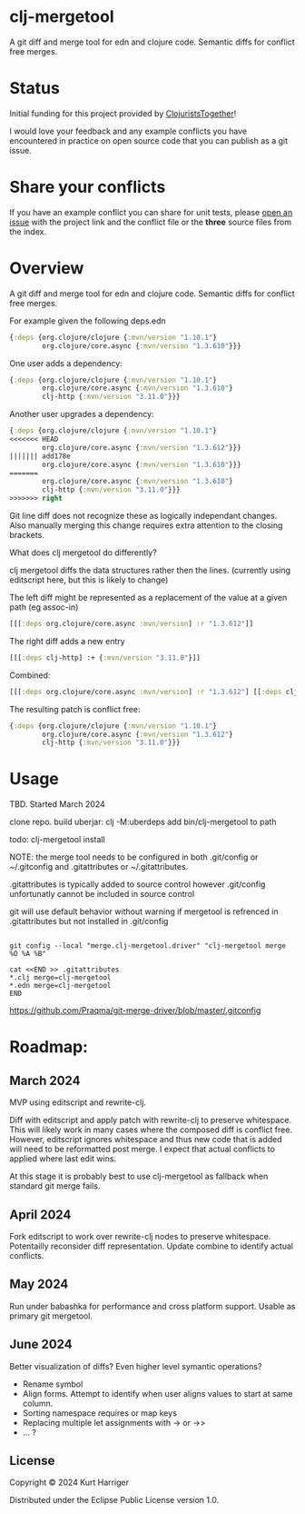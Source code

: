# clj-mergetool

A git diff and merge tool for edn and clojure code. Semantic diffs for conflict free merges.

# Status

Initial funding for this project provided by [ClojuristsTogether](https://www.clojuriststogether.org/)!

I would love your feedback and any example conflicts you have encountered in practice on open source code that you can publish as a git issue.

# Share your conflicts

If you have an example conflict you can share for unit tests, please [open an issue](https://github.com/kurtharriger/clj-mergetool/issues/new) with the project link and the conflict file or the **three** source files from the index.

# Overview

A git diff and merge tool for edn and clojure code. Semantic diffs for conflict free merges.

For example given the following deps.edn

```clj
{:deps {org.clojure/clojure {:mvn/version "1.10.1"}
        org.clojure/core.async {:mvn/version "1.3.610"}}}
```

One user adds a dependency:

```clj
{:deps {org.clojure/clojure {:mvn/version "1.10.1"}
        org.clojure/core.async {:mvn/version "1.3.610"}
        clj-http {:mvn/version "3.11.0"}}}
```

Another user upgrades a dependency:

```clj
{:deps {org.clojure/clojure {:mvn/version "1.10.1"}
<<<<<<< HEAD
        org.clojure/core.async {:mvn/version "1.3.612"}}}
||||||| add178e
        org.clojure/core.async {:mvn/version "1.3.610"}}}
=======
        org.clojure/core.async {:mvn/version "1.3.610"}
        clj-http {:mvn/version "3.11.0"}}}
>>>>>>> right
```

Git line diff does not recognize these as logically independant changes. Also manually merging this change requires extra attention to the closing brackets.

What does clj mergetool do differently?

clj mergetool diffs the data structures rather then the lines.
(currently using editscript here, but this is likely to change)

The left diff might be represented as a replacement of the value at a given path (eg assoc-in)

```clj
[[[:deps org.clojure/core.async :mvn/version] :r "1.3.612"]]
```

The right diff adds a new entry

```clj
[[[:deps clj-http] :+ {:mvn/version "3.11.0"}]]
```

Combined:

```clj
[[[:deps org.clojure/core.async :mvn/version] :r "1.3.612"] [[:deps clj-http] :+ {:mvn/version "3.11.0"}]]
```

The resulting patch is conflict free:

```clj
{:deps {org.clojure/clojure {:mvn/version "1.10.1"}
        org.clojure/core.async {:mvn/version "1.3.612"}
        clj-http {:mvn/version "3.11.0"}}}
```

# Usage

TBD.
Started March 2024

clone repo.
build uberjar: clj -M:uberdeps
add bin/clj-mergetool to path

todo: clj-mergetool install

NOTE:
the merge tool needs to be configured in both .git/config or ~/.gitconfig
and .gitattributes or ~/.gitattributes.

.gitattributes is typically added to source control however
.git/config unfortunatly cannot be included in source control

git will use default behavior without warning if mergetool is refrenced
in .gitattributes but not installed in .git/config

```

git config --local "merge.clj-mergetool.driver" "clj-mergetool merge %O %A %B"

cat <<END >> .gitattributes
*.clj merge=clj-mergetool
*.edn merge=clj-mergetool
END
```

https://github.com/Praqma/git-merge-driver/blob/master/.gitconfig

# Roadmap:

## March 2024

MVP using editscript and rewrite-clj.

Diff with editscript and apply patch with rewrite-clj to preserve whitespace. This will likely work in many cases where the composed diff is conflict free. However, editscript ignores whitespace and thus new code that is added will need to be reformatted post merge. I expect that actual conflicts to applied where last edit wins.

At this stage it is probably best to use clj-mergetool as fallback when standard git merge fails.

## April 2024

Fork editscript to work over rewrite-clj nodes to preserve whitespace.
Potentailly reconsider diff representation.
Update combine to identify actual conflicts.

## May 2024

Run under babashka for performance and cross platform support.
Usable as primary git mergetool.

## June 2024

Better visualization of diffs?
Even higher level symantic operations?

- Rename symbol
- Align forms. Attempt to identify when user aligns values to start at same column.
- Sorting namespace requires or map keys
- Replacing multiple let assignments with -> or ->>
- ... ?

## License

Copyright © 2024 Kurt Harriger

Distributed under the Eclipse Public License version 1.0.

```

```
